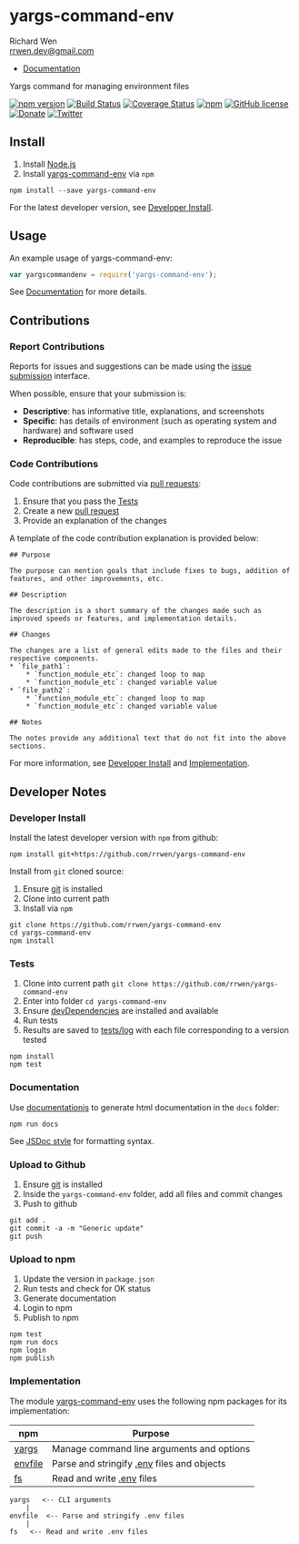 # yargs-command-env

Richard Wen  
rrwen.dev@gmail.com  

* [Documentation](https://rrwen.github.io/yargs-command-env)

Yargs command for managing environment files

[![npm version](https://badge.fury.io/js/yargs-command-env.svg)](https://badge.fury.io/js/yargs-command-env)
[![Build Status](https://travis-ci.org/rrwen/yargs-command-env.svg?branch=master)](https://travis-ci.org/rrwen/yargs-command-env)
[![Coverage Status](https://coveralls.io/repos/github/rrwen/yargs-command-env/badge.svg?branch=master)](https://coveralls.io/github/rrwen/yargs-command-env?branch=master)
[![npm](https://img.shields.io/npm/dt/yargs-command-env.svg)](https://www.npmjs.com/package/yargs-command-env)
[![GitHub license](https://img.shields.io/github/license/rrwen/yargs-command-env.svg)](https://github.com/rrwen/yargs-command-env/blob/master/LICENSE)
[![Donate](https://img.shields.io/badge/donate-Donarbox-yellow.svg)](https://donorbox.org/rrwen)
[![Twitter](https://img.shields.io/twitter/url/https/github.com/rrwen/yargs-command-env.svg?style=social)](https://twitter.com/intent/tweet?text=Yargs%20command%20for%20managing%20environment%20files:%20https%3A%2F%2Fgithub.com%2Frrwen%2Fyargs-command-env%20%23nodejs%20%23npm)

## Install

1. Install [Node.js](https://nodejs.org/en/)
2. Install [yargs-command-env](https://www.npmjs.com/package/yargs-command-env) via `npm`

```
npm install --save yargs-command-env
```

For the latest developer version, see [Developer Install](#developer-install).

## Usage

An example usage of yargs-command-env:

```javascript
var yargscommandenv = require('yargs-command-env');
```

See [Documentation](https://rrwen.github.io/yargs-command-env) for more details.

## Contributions

### Report Contributions

Reports for issues and suggestions can be made using the [issue submission](https://github.com/rrwen/yargs-command-env/issues) interface.

When possible, ensure that your submission is:

* **Descriptive**: has informative title, explanations, and screenshots
* **Specific**: has details of environment (such as operating system and hardware) and software used
* **Reproducible**: has steps, code, and examples to reproduce the issue

### Code Contributions

Code contributions are submitted via [pull requests](https://help.github.com/articles/about-pull-requests/):

1. Ensure that you pass the [Tests](#tests)
2. Create a new [pull request](https://github.com/rrwen/yargs-command-env/pulls)
3. Provide an explanation of the changes

A template of the code contribution explanation is provided below:

```
## Purpose

The purpose can mention goals that include fixes to bugs, addition of features, and other improvements, etc.

## Description

The description is a short summary of the changes made such as improved speeds or features, and implementation details.

## Changes

The changes are a list of general edits made to the files and their respective components.
* `file_path1`:
	* `function_module_etc`: changed loop to map
	* `function_module_etc`: changed variable value
* `file_path2`:
	* `function_module_etc`: changed loop to map
	* `function_module_etc`: changed variable value

## Notes

The notes provide any additional text that do not fit into the above sections.
```

For more information, see [Developer Install](#developer-install) and [Implementation](#implementation).

## Developer Notes

### Developer Install

Install the latest developer version with `npm` from github:

```
npm install git+https://github.com/rrwen/yargs-command-env
```
  
Install from `git` cloned source:

1. Ensure [git](https://git-scm.com/) is installed
2. Clone into current path
3. Install via `npm`

```
git clone https://github.com/rrwen/yargs-command-env
cd yargs-command-env
npm install
```

### Tests

1. Clone into current path `git clone https://github.com/rrwen/yargs-command-env`
2. Enter into folder `cd yargs-command-env`
3. Ensure [devDependencies](https://docs.npmjs.com/files/package.json#devdependencies) are installed and available
4. Run tests
5. Results are saved to [tests/log](tests/log) with each file corresponding to a version tested

```
npm install
npm test
```

### Documentation

Use [documentationjs](https://www.npmjs.com/package/documentation) to generate html documentation in the `docs` folder:

```
npm run docs
```

See [JSDoc style](http://usejsdoc.org/) for formatting syntax.

### Upload to Github

1. Ensure [git](https://git-scm.com/) is installed
2. Inside the `yargs-command-env` folder, add all files and commit changes
3. Push to github

```
git add .
git commit -a -m "Generic update"
git push
```

### Upload to npm

1. Update the version in `package.json`
2. Run tests and check for OK status
3. Generate documentation
4. Login to npm
5. Publish to npm

```
npm test
npm run docs
npm login
npm publish
```

### Implementation

The module [yargs-command-env](https://www.npmjs.com/package/yargs-command-env) uses the following npm packages for its implementation:

npm | Purpose
--- | ---
[yargs](https://www.npmjs.com/package/yargs)| Manage command line arguments and options
[envfile](https://www.npmjs.com/package/envfile) | Parse and stringify [.env]() files and objects 
[fs](https://nodejs.org/api/fs.html) | Read and write [.env]() files

```
yargs   <-- CLI arguments
    |
envfile  <-- Parse and stringify .env files
    |
fs   <-- Read and write .env files
```
